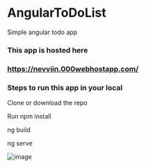 # AngularToDoList
Simple angular todo app 

### This app is hosted here 
### https://nevviin.000webhostapp.com/



### Steps to run this app in your local 

Clone or download the repo

Run npm install 

ng build 

ng serve 




![image](https://user-images.githubusercontent.com/11384742/151685533-47abe8a2-2390-4fe3-9e4c-050ae7ed3ea7.png)

